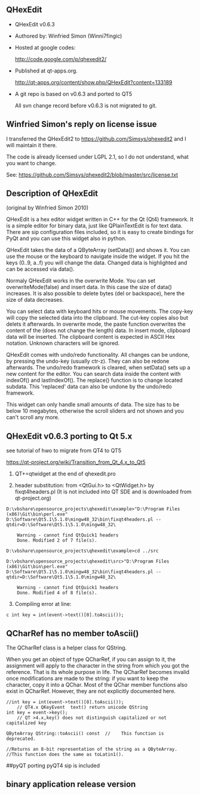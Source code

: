 ## QHexEdit

* QHexEdit v0.6.3     
* Authored by: Winfried Simon (Winni7fingic)
* Hosted at google codes: 

    http://code.google.com/p/qhexedit2/

* Published at qt-apps.org.

    http://qt-apps.org/content/show.php/QHexEdit?content=133189

* A git repo is based on v0.6.3 and ported to QT5

   All svn change record before v0.6.3 is not migrated to git.
   
## Winfried Simon's reply on license issue

I transferred the QHexEdit2 to https://github.com/Simsys/qhexedit2 and I will maintain it there.

The code is already licensed under LGPL 2.1, so I do not understand, what you want to change.

See: https://github.com/Simsys/qhexedit2/blob/master/src/license.txt


## Description of QHexEdit 
(original  by Winfried Simon 2010)

QHexEdit is a hex editor widget written in C++ for the Qt (Qt4) framework. It is a simple editor for binary data, just like QPlainTextEdit is for text data. There are sip configuration files included, so it is easy to create bindings for PyQt and you can use this widget also in python.

QHexEdit takes the data of a QByteArray (setData()) and shows it. You can use the mouse or the keyboard to navigate inside the widget. If you hit the keys (0..9, a..f) you will change the data. Changed data is highlighted and can be accessed via data().

Normaly QHexEdit works in the overwrite Mode. You can set overwriteMode(false) and insert data. In this case the size of data() increases. It is also possible to delete bytes (del or backspace), here the size of data decreases.

You can select data with keyboard hits or mouse movements. The copy-key will copy the selected data into the clipboard. The cut-key copies also but delets it afterwards. In overwrite mode, the paste function overwrites the content of the (does not change the length) data. In insert mode, clipboard data will be inserted. The clipboard content is expected in ASCII Hex notation. Unknown characters will be ignored.

QHexEdit comes with undo/redo functionality. All changes can be undone, by pressing the undo-key (usually ctr-z). They can also be redone afterwards. The undo/redo framework is cleared, when setData() sets up a new content for the editor. You can search data inside the content with indexOf() and lastIndexOf(). The replace() function is to change located subdata. This 'replaced' data can also be undone by the undo/redo framework.

This widget can only handle small amounts of data. The size has to be below 10 megabytes, otherwise the scroll sliders ard not shown and you can't scroll any more.

## QHexEdit v0.6.3 porting to Qt 5.x
see tutorial of hwo to migrate from QT4 to QT5

https://qt-project.org/wiki/Transition_from_Qt_4.x_to_Qt5

1. QT+=qtwidget at the end of qhexedit.pro

2. header substitution:  from <QtGui.h> to <QtWidget.h>  by fixqt4headers.pl (It is not included into QT SDE and is downloaded from qt-project.org)

```
D:\vbshare\opensource_projects\qhexedit\example>"D:\Program Files (x86)\Git\bin\perl.exe" D:\Software\Qt5.1\5.1.0\mingw48_32\bin\fixqt4headers.pl --qtdir=D:\Software\Qt5.1\5.1.0\mingw48_32\

    Warning - cannot find QtQuick1 headers
    Done. Modified 2 of 7 file(s).

D:\vbshare\opensource_projects\qhexedit\example>cd ../src

D:\vbshare\opensource_projects\qhexedit\src>"D:\Program Files (x86)\Git\bin\perl.exe" D:\Software\Qt5.1\5.1.0\mingw48_32\bin\fixqt4headers.pl --qtdir=D:\Software\Qt5.1\5.1.0\mingw48_32\

    Warning - cannot find QtQuick1 headers
    Done. Modified 4 of 8 file(s).
```
3. Compiling error at line: 

```c int key = int(event->text()[0].toAscii()); ```

## QCharRef has no member toAscii()
The QCharRef class is a helper class for QString.

When you get an object of type QCharRef, if you can assign to it, the  assignment will apply to the character in the string from which you got the reference. That is its whole purpose in life. The QCharRef becomes invalid once modifications are made to the string: if you want to keep  the character, copy it into a QChar.   Most of the QChar member functions also exist in QCharRef. However,  they are not explicitly documented here.
       
```
//int key = int(event->text()[0].toAscii()); 
	// QT4.x QKeyEvent  text() return unicode QString
int key = event->key(); 
	// QT >4.x,key() does not distinguish capitalized or not capitalized key
        
QByteArray QString::toAscii() const  //    This function is deprecated.    

//Returns an 8-bit representation of the string as a QByteArray.
//This function does the same as toLatin1(). 
```
        
##pyQT porting
pyQT4 sip is included


## binary application release version

